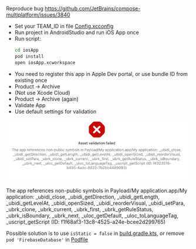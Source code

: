 Reproduce bug https://github.com/JetBrains/compose-multiplatform/issues/3840

 - Set your TEAM_ID in file [Config.xcconfig](iosApp%2FConfiguration%2FConfig.xcconfig)
 - Run project in AndroidStudio and run iOS App once
 - Run script:
    ```bash
    cd iosApp
    pod install
    open iosApp.xcworkspace
    ```
 - You need to register this app in Apple Dev portal, or use bundle ID from existing once
 - Product -> Archive
 - (Not use Xcode Cloud)
 - Product -> Archive (again)
 - Validate App 
 - Use default settings for validation

![img.png](img.png)


The app references non-public symbols in Payload/My application.app/My application: _ubidi_close, _ubidi_getDirection, _ubidi_getLength, _ubidi_getLevelAt, _ubidi_openSized, _ubidi_reorderVisual, _ubidi_setPara, _ubrk_clone, _ubrk_current, _ubrk_first, _ubrk_getRuleStatus, _ubrk_isBoundary, _ubrk_next, _uloc_getDefault, _uloc_toLanguageTag, _uscript_getScript (ID: f1f68af3-13c8-4525-a24e-bcee2d299765)


Possible solution is to use `isStatic = false` in [build.gradle.kts](shared%2Fbuild.gradle.kts), or remove `pod 'FirebaseDatabase'` in [Podfile](iosApp%2FPodfile) 
